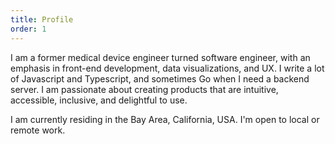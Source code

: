 ```yaml
---
title: Profile
order: 1
---
```


I am a former medical device engineer turned software engineer, with an emphasis in front-end development, data visualizations, and UX. I write a lot of Javascript and Typescript, and sometimes Go when I need a backend server. I am passionate about creating products that are intuitive, accessible, inclusive, and delightful to use.

I am currently residing in the Bay Area, California, USA. I'm open to local or remote work.
